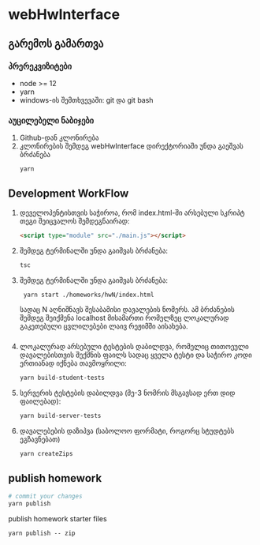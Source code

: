 # webHwInterface

## გარემოს გამართვა
### პრერეკვიზიტები
- node >= 12
- yarn
- windows-ის შემთხვევაში: git და git bash


### აუცილებელი ნაბიჯები
1. Github-დან კლონირება
2. კლონირების შემდეგ webHwInterface დირექტორიაში უნდა გაეშვას ბრძანება
    ```sh
    yarn
    ```

## Development WorkFlow
1. დეველოპენტისთვის საჭიროა, რომ index.html-ში არსებული სკრიპტ თეგი შეიცვალოს შემდეგნაირად:
   ```html
   <script type="module" src="./main.js"></script>
   ```
2. შემდეგ ტერმინალში უნდა გაიშვას ბრძანება:   
    ```sh
    tsc
   ```
3. შემდეგ ტერმინალში უნდა გაიშვას ბრძანება:
   ```sh
    yarn start ./homeworks/hwN/index.html
   ```
   სადაც N აღნიშნავს შესაბამისი დავალების ნომერს. ამ ბრძანების შემდეგ შეიქმენა localhost მისამართი რომელზეც ლოკალურად გაკეთებული ცვლილებები ლაივ რეჟიმში აისახება.
#####
4. ლოკალურად არსებული ტესტების დაბილდვა, რომელიც თითოეული დავალებისთვის შექმნის ფაილს სადაც ყველა ტესტი და საჭირო კოდი ერთიანად იქნება თავმოყრილი:
   ```sh
   yarn build-student-tests
   ```
5. სერვერის ტესტების დაბილდვა (მე-3 ნომრის მსგავსად ერთ დიდ ფაილებად):
   ```sh
   yarn build-server-tests
   ```
6. დავალებების დაზიპვა (საბოლოო ფორმატი, როგორც სტუდტებს ეგზავნებათ)
   ```sh
   yarn createZips
   ```

## publish homework
```sh
# commit your changes
yarn publish
```

publish homework starter files
```
yarn publish -- zip
```

